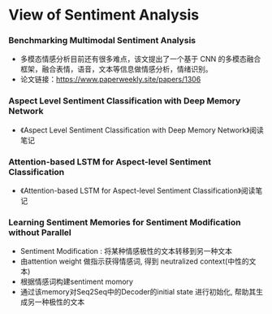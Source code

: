 # View of Sentiment Analysis

### Benchmarking Multimodal Sentiment Analysis
- 多模态情感分析目前还有很多难点，该文提出了一个基于 CNN 的多模态融合框架，融合表情，语音，文本等信息做情感分析，情绪识别。
- 论文链接：https://www.paperweekly.site/papers/1306

### Aspect Level Sentiment Classification with Deep Memory Network
- 《Aspect Level Sentiment Classification with Deep Memory Network》阅读笔记

### Attention-based LSTM for Aspect-level Sentiment Classification
- 《Attention-based LSTM for Aspect-level Sentiment Classification》阅读笔记

### Learning Sentiment Memories for Sentiment Modification without Parallel
+ Sentiment Modification : 将某种情感极性的文本转移到另一种文本
+ 由attention weight 做指示获得情感词, 得到 neutralized context(中性的文本)
+ 根据情感词构建sentiment momory
+ 通过该memory对Seq2Seq中的Decoder的initial state 进行初始化, 帮助其生成另一种极性的文本

### 